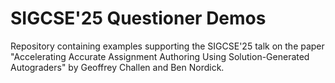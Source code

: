 # SIGCSE'25 Questioner Demos

Repository containing examples supporting the SIGCSE'25 talk on the paper "Accelerating Accurate Assignment Authoring Using
Solution-Generated Autograders" by Geoffrey Challen and Ben Nordick.
